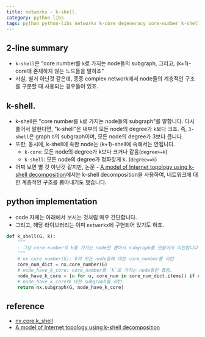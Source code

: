 ```yaml
---
title: networkx - k-shell.
category: python-libs
tags: python python-libs networkx k-core degeneracy core-number k-shell
---
```


## 2-line summary 

- `k-shell`은 "core number를 `k`로 가지는 node들의 subgraph, 그리고, (k+1)-core에 존재하지 않는 노드들을 말하죠"
- 사실, 별거 아닌것 같은데, 종종 complex network에서 node들의 계층적인 구조를 구분할 때 사용되는 경우들이 있죠.

## k-shell. 

- k-shell은 "core number를 `k`로 가지는 node들의 subgraph"를 말합니다. 다시 풀어서 말한다면, "k-shell"은 내부의 모든 node의 degree가 `k`보다 크죠. 즉, `3-shell`은 graph `G`의 subgraph이며, 모든 node의 degree가 3보다 큽니다.
- 또한, 동시에, k-shell에 속한 node는 (k+1)-shell에 속해서는 안됩니다.
    - `k-core`: 모든 node의 degree가 k보다 크거나 같음(`degree>=k`)
    - `k-shell`: 모든 node의 degree가 정화갛게 k. (`degree==k`)
- 어찌 보면 별 것 아닌것 같지만, 논문 - [A model of Internet topology using k-shell decomposition](https://www.pnas.org/content/104/27/11150.full#ref-12)에서는 k-shell decomposition을 사용하여, 네트워크에 대한 계층적인 구조를 뽑아내기도 했습니다. 

## python implementation

- code 자체는 아래에서 보시는 것처럼 매우 간단합니다. 
- 그리고, 해당 라이브러리는 이미 `networkx`에 구현되어 있기도 하죠. 

```python
def k_shell(G, k):
    """
    - 그냥 core-number로 k를 가지는 node만 뽑아서 subgraph를 만들어서 리턴합니다.
    """
    # nx.core_number(G): G의 모든 node들에 대한 core_number를 리턴
    core_num_dict = nx.core_number(G)
    # node_have_k_core: core_number를 `k`로 가지는 node들만 뽑음.
    node_have_k_core = [u for u, core_num in core_num_dict.items() if core_num == k]
    # node_have_k_core에 대한 subgraph를 리턴. 
    return nx.subgraph(G, node_have_k_core)
```


## reference

- [nx.core.k_shell](https://networkx.github.io/documentation/stable/_modules/networkx/algorithms/core.html#k_shell)
- [A model of Internet topology using k-shell decomposition](https://www.pnas.org/content/104/27/11150.full#ref-12)